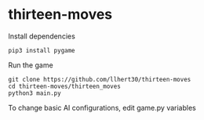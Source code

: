 # thirteen-moves

Install dependencies
```
pip3 install pygame
```

Run the game
```
git clone https://github.com/llhert30/thirteen-moves
cd thirteen-moves/thirteen_moves
python3 main.py
```

To change basic AI configurations, edit game.py variables
